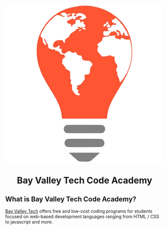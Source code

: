 <div align="center"> 
<img src="https://github.com/kgalejandrino/bvtca-coursework/blob/main/Week-2/kevin-alejandrino-login-ui-with-flexbox/img/logo.png?raw=true" alt="DevChallenges Logo">
</div>
<h1 align="center"> Bay Valley Tech Code Academy </h1>

## What is Bay Valley Tech Code Academy?
[Bay Valley Tech](https://www.bayvalleytech.com/about) offers free and low-cost coding programs for students focused on web-based development languages ranging from HTML / CSS to javascript and more.

